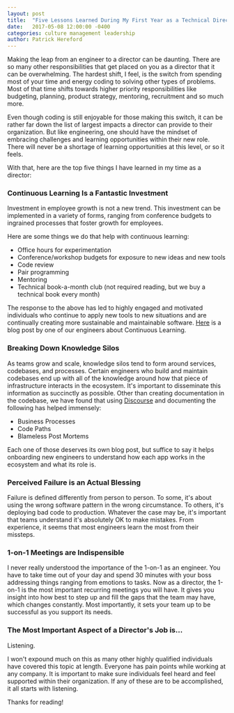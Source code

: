 ```yaml
---
layout: post
title:  "Five Lessons Learned During My First Year as a Technical Director"
date:   2017-05-08 12:00:00 -0400
categories: culture management leadership
author: Patrick Hereford
---
```


Making the leap from an engineer to a director can be daunting. There are so
many other responsibilities that get placed on you as a director that it can be
overwhelming. The hardest shift, I feel, is the switch from spending most of your
time and energy coding to solving other types of problems. Most of
that time shifts towards higher priority responsibilities like budgeting,
planning, product strategy, mentoring, recruitment and so much more.  

Even though coding is still enjoyable for those making this switch, it can be
rather far down the list of largest impacts a director can provide to their
organization. But like engineering, one should have the mindset of embracing
challenges and learning opportunities within their new role.
There will never be a shortage of learning opportunities at this level,
or so it feels.

With that, here are the top five things I have learned in my time as a director:
  
### Continuous Learning Is a Fantastic Investment
Investment in employee growth is not a new trend. This investment can be
implemented in a variety of forms, ranging from conference budgets to ingrained
processes that foster growth for employees.
  
Here are some things we do that help with continuous learning:
- Office hours for experimentation
- Conference/workshop budgets for exposure to new ideas and new tools
- Code review
- Pair programming
- Mentoring
- Technical book-a-month club (not required reading, but we buy a technical
book every month)

The response to the above has led to highly engaged and motivated individuals
who continue to apply new tools to new situations and are continually creating
more sustainable and maintainable software. [Here](https://www.forwardfinancing.com/blog/takeaways-railsconf-2017/)
is a blog post by one of our engineers about Continuous Learning.

### Breaking Down Knowledge Silos
As teams grow and scale, knowledge silos tend to form around services,
codebases, and processes. Certain engineers who build and maintain codebases
end up with all of the knowledge around how that piece of infrastructure
interacts in the ecosystem. It's important to disseminate this information as
succinctly as possible. Other than creating documentation in the codebase, we
have found that using [Discourse](https://www.discourse.org/)
and documenting the following has helped immensely:
- Business Processes
- Code Paths
- Blameless Post Mortems

Each one of those deserves its own blog post, but suffice to say it helps
onboarding new engineers to understand how each app works in the ecosystem and
what its role is.  

### Perceived Failure is an Actual Blessing
Failure is defined differently from person to person. To some, it's about using
the wrong software pattern in the wrong circumstance. To others, it's deploying
bad code to production. Whatever the case may be, it's important that teams
understand it's absolutely OK to make mistakes. From experience, it seems that
most engineers learn the most from their missteps.

### 1-on-1 Meetings are Indispensible
I never really understood the importance of the 1-on-1 as an engineer. You
have to take time out of your day and spend 30 minutes with your boss addressing
things ranging from emotions to tasks. Now as a director, the 1-on-1 is the
most important recurring meetings you will have. It gives
you insight into how best to step up and fill the gaps that the team may have,
which changes constantly. Most importantly, it sets your team up to be
successful as you support its needs.
  
### The Most Important Aspect of a Director's Job is...
Listening.  
  
I won't expound much on this as many other highly qualified
individuals have covered this topic at length. Everyone has pain points while
working at any company. It is important to make sure individuals feel heard
and feel supported within their organization. If any of these
are to be accomplished, it all starts with listening.

Thanks for reading!
